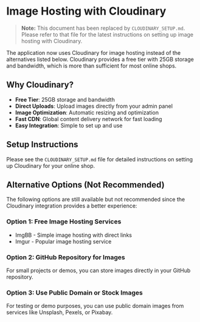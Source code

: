 # Image Hosting with Cloudinary

> **Note:** This document has been replaced by `CLOUDINARY_SETUP.md`. Please refer to that file for the latest instructions on setting up image hosting with Cloudinary.

The application now uses Cloudinary for image hosting instead of the alternatives listed below. Cloudinary provides a free tier with 25GB storage and bandwidth, which is more than sufficient for most online shops.

## Why Cloudinary?

- **Free Tier**: 25GB storage and bandwidth
- **Direct Uploads**: Upload images directly from your admin panel
- **Image Optimization**: Automatic resizing and optimization
- **Fast CDN**: Global content delivery network for fast loading
- **Easy Integration**: Simple to set up and use

## Setup Instructions

Please see the `CLOUDINARY_SETUP.md` file for detailed instructions on setting up Cloudinary for your online shop.

## Alternative Options (Not Recommended)

The following options are still available but not recommended since the Cloudinary integration provides a better experience:

### Option 1: Free Image Hosting Services

- ImgBB - Simple image hosting with direct links
- Imgur - Popular image hosting service

### Option 2: GitHub Repository for Images

For small projects or demos, you can store images directly in your GitHub repository.

### Option 3: Use Public Domain or Stock Images

For testing or demo purposes, you can use public domain images from services like Unsplash, Pexels, or Pixabay. 